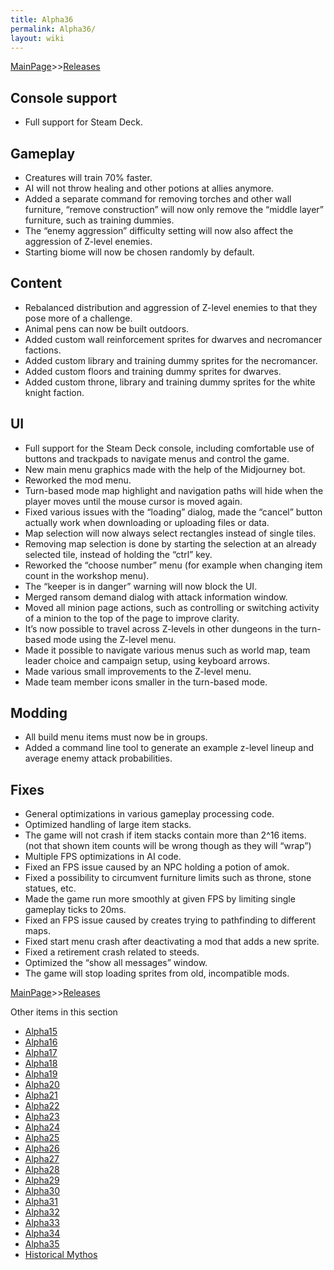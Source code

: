 ```yaml
---
title: Alpha36
permalink: Alpha36/
layout: wiki
---
```


[MainPage](/keeperrl_wiki/ "wikilink")>>[Releases](/keeperrl_wiki/Releases "wikilink")


Console support
---------------

- Full support for Steam Deck.


Gameplay
--------

- Creatures will train 70% faster.
- AI will not throw healing and other potions at allies anymore.
- Added a separate command for removing torches and other wall furniture, “remove construction” will now only remove the “middle layer” furniture, such as training dummies.
- The “enemy aggression” difficulty setting will now also affect the aggression of Z-level enemies.
- Starting biome will now be chosen randomly by default.


Content
-------

- Rebalanced distribution and aggression of Z-level enemies to that they pose more of a challenge.
- Animal pens can now be built outdoors.
- Added custom wall reinforcement sprites for dwarves and necromancer factions.
- Added custom library and training dummy sprites for the necromancer.
- Added custom floors and training dummy sprites for dwarves.
- Added custom throne, library and training dummy sprites for the white knight faction.


UI
--

- Full support for the Steam Deck console, including comfortable use of buttons and trackpads to navigate menus and control the game.
- New main menu graphics made with the help of the Midjourney bot.
- Reworked the mod menu.
- Turn-based mode map highlight and navigation paths will hide when the player moves until the mouse cursor is moved again.
- Fixed various issues with the “loading” dialog, made the “cancel” button actually work when downloading or uploading files or data.
- Map selection will now always select rectangles instead of single tiles.
- Removing map selection is done by starting the selection at an already selected tile, instead of holding the “ctrl” key.
- Reworked the “choose number” menu (for example when changing item count in the workshop menu).
- The “keeper is in danger” warning will now block the UI.
- Merged ransom demand dialog with attack information window.
- Moved all minion page actions, such as controlling or switching activity of a minion to the top of the page to improve clarity.
- It’s now possible to travel across Z-levels in other dungeons in the turn-based mode using the Z-level menu.
- Made it possible to navigate various menus such as world map, team leader choice and campaign setup, using keyboard arrows.
- Made various small improvements to the Z-level menu.
- Made team member icons smaller in the turn-based mode.


Modding
-------

- All build menu items must now be in groups.
- Added a command line tool to generate an example z-level lineup and average enemy attack probabilities.


Fixes
-----

- General optimizations in various gameplay processing code.
- Optimized handling of large item stacks.
- The game will not crash if item stacks contain more than 2^16 items. (not that shown item counts will be wrong though as they will “wrap”)
- Multiple FPS optimizations in AI code.
- Fixed an FPS issue caused by an NPC holding a potion of amok.
- Fixed a possibility to circumvent furniture limits such as throne, stone statues, etc.
- Made the game run more smoothly at given FPS by limiting single gameplay ticks to 20ms.
- Fixed an FPS issue caused by creates trying to pathfinding to different maps.
- Fixed start menu crash after deactivating a mod that adds a new sprite.
- Fixed a retirement crash related to steeds.
- Optimized the “show all messages” window.
- The game will stop loading sprites from old, incompatible mods.


[MainPage](/keeperrl_wiki/ "wikilink")>>[Releases](/keeperrl_wiki/Releases "wikilink")

Other items in this section
-    [Alpha15](/keeperrl_wiki/Alpha15 "wikilink")
-    [Alpha16](/keeperrl_wiki/Alpha16 "wikilink")
-    [Alpha17](/keeperrl_wiki/Alpha17 "wikilink")
-    [Alpha18](/keeperrl_wiki/Alpha18 "wikilink")
-    [Alpha19](/keeperrl_wiki/Alpha19 "wikilink")
-    [Alpha20](/keeperrl_wiki/Alpha20 "wikilink")
-    [Alpha21](/keeperrl_wiki/Alpha21 "wikilink")
-    [Alpha22](/keeperrl_wiki/Alpha22 "wikilink")
-    [Alpha23](/keeperrl_wiki/Alpha23 "wikilink")
-    [Alpha24](/keeperrl_wiki/Alpha24 "wikilink")
-    [Alpha25](/keeperrl_wiki/Alpha25 "wikilink")
-    [Alpha26](/keeperrl_wiki/Alpha26 "wikilink")
-    [Alpha27](/keeperrl_wiki/Alpha27 "wikilink")
-    [Alpha28](/keeperrl_wiki/Alpha28 "wikilink")
-    [Alpha29](/keeperrl_wiki/Alpha29 "wikilink")
-    [Alpha30](/keeperrl_wiki/Alpha30 "wikilink")
-    [Alpha31](/keeperrl_wiki/Alpha31 "wikilink")
-    [Alpha32](/keeperrl_wiki/Alpha32 "wikilink")
-    [Alpha33](/keeperrl_wiki/Alpha33 "wikilink")
-    [Alpha34](/keeperrl_wiki/Alpha34 "wikilink")
-    [Alpha35](/keeperrl_wiki/Alpha35 "wikilink")
-    [Historical Mythos](/keeperrl_wiki/Historical_Mythos "wikilink")
